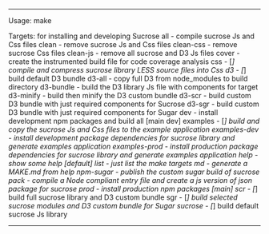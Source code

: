 
--------------------------------------
  Usage:
    make <target>

  Targets: for installing and developing Sucrose
    all            - compile sucrose Js and Css files
    clean          - remove sucrose Js and Css files
    clean-css      - remove sucrose Css files
    clean-js       - remove all sucrose and D3 Js files
    cover          - create the instrumented build file for code coverage analysis
    css            - [*] compile and compress sucrose library LESS source files into Css
    d3             - [*] build default D3 bundle
    d3-all         - copy full D3 from node_modules to build directory
    d3-bundle      - build the D3 library Js file with components for target
    d3-minify      - build then minify the D3 custom bundle
    d3-scr         - build custom D3 bundle with just required components for Sucrose
    d3-sgr         - build custom D3 bundle with just required components for Sugar
    dev            - install development npm packages and build all [main dev]
    examples       - [*] build and copy the sucrose Js and Css files to the example application
    examples-dev   - install development package dependencies for sucrose library and generate examples application
    examples-prod  - install production package dependencies for sucrose library and generate examples application
    help           - show some help [default]
    list           - just list the make targets
    md             - generate a MAKE.md from help
    npm-sugar      - publish the custom sugar build of sucrose
    pack           - compile a Node compliant entry file and create a js version of json package for sucrose
    prod           - install production npm packages [main]
    scr            - [*] build full sucrose library and D3 custom bundle
    sgr            - [*] build selected sucrose modules and D3 custom bundle for Sugar
    sucrose        - [*] build default sucrose Js library
 
--------------------------------------
 
